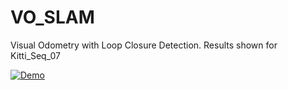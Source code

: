 # VO_SLAM
Visual Odometry with Loop Closure Detection.
Results shown for Kitti_Seq_07

[![Demo](https://drive.google.com/open?id=1_w51v4onteh5xx_1Jwbd-n2RYs4AjrPI/0.jpg)](https://drive.google.com/open?id=1_w51v4onteh5xx_1Jwbd-n2RYs4AjrPI)
